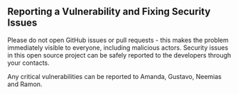 ## Reporting a Vulnerability and Fixing Security Issues

Please do not open GitHub issues or pull requests - this makes the problem immediately visible to everyone, including malicious actors. Security issues in this open source project can be safely reported to the developers through your contacts. 

Any critical vulnerabilities can be reported to Amanda, Gustavo, Neemias and Ramon.
